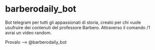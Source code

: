 # barberodaily_bot
Bot telegram per tutti gli appassionati di storia, creato per chi vuole usufruire dei contenuti del professore Barbero. Attraverso il comando /1 avrai un video random.

Provalo --> @barberodaily_bot
